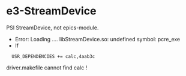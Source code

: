 # e3-StreamDevice

PSI StreamDevice, not epics-module.


* Error: Loading .... libStreamDevice.so: undefined symbol: pcre_exe 
* If
```
  USR_DEPENDENCIES += calc,4aab3c
  ```
  driver.makefile cannot find calc !
